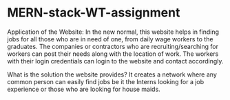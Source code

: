 # MERN-stack-WT-assignment
Application of the Website:
In the new normal, this website helps in finding jobs for all those who are in need of one, from daily wage workers to the graduates.
The companies or contractors who are recruiting/searching for workers can post their needs along with the location of work. The workers with their login credentials can login to the website and contact accordingly.


What is the solution the website provides?
It creates a network where any common person can easily find jobs be it the Interns looking for a job experience or those who are looking for house maids.

